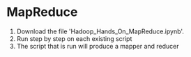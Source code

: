 # MapReduce

1. Download the file 'Hadoop_Hands_On_MapReduce.ipynb'.
2. Run step by step on each existing script
3. The script that is run will produce a mapper and reducer
